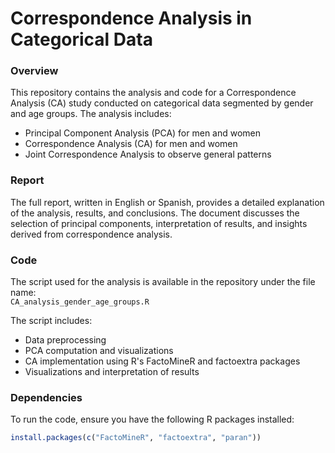 # Correspondence Analysis in Categorical Data

### Overview

This repository contains the analysis and code for a Correspondence Analysis (CA) study conducted on categorical data segmented by gender and age groups. The analysis includes:

- Principal Component Analysis (PCA) for men and women
- Correspondence Analysis (CA) for men and women
- Joint Correspondence Analysis to observe general patterns

### Report

The full report, written in English or Spanish, provides a detailed explanation of the analysis, results, and conclusions. The document discusses the selection of principal components, interpretation of results, and insights derived from correspondence analysis.

### Code

The script used for the analysis is available in the repository under the file name:  
`CA_analysis_gender_age_groups.R`

The script includes:

- Data preprocessing
- PCA computation and visualizations
- CA implementation using R's FactoMineR and factoextra packages
- Visualizations and interpretation of results

### Dependencies

To run the code, ensure you have the following R packages installed:

```r
install.packages(c("FactoMineR", "factoextra", "paran"))
